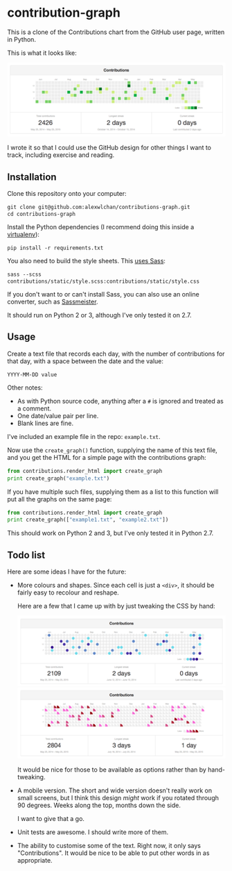# contribution-graph

This is a clone of the Contributions chart from the GitHub user page, written in Python.

This is what it looks like:

<img src="screenshot-green.png">

I wrote it so that I could use the GitHub design for other things I want to track, including exercise and reading.

## Installation

Clone this repository onto your computer:

```none
git clone git@github.com:alexwlchan/contributions-graph.git
cd contributions-graph
```

Install the Python dependencies (I recommend doing this inside a [virtualenv](https://pypi.python.org/pypi/virtualenv)):

```none
pip install -r requirements.txt
```

You also need to build the style sheets. This [uses Sass](http://sass-lang.com):

```none
sass --scss contributions/static/style.scss:contributions/static/style.css
```

If you don't want to or can't install Sass, you can also use an online converter, such as [Sassmeister](http://sassmeister.com).

It should run on Python 2 or 3, although I've only tested it on 2.7.

## Usage

Create a text file that records each day, with the number of contributions for that day, with a space between the date and the value:

    YYYY-MM-DD value

Other notes:

*   As with Python source code, anything after a `#` is ignored and treated as a comment.
*   One date/value pair per line.
*   Blank lines are fine.

I've included an example file in the repo: `example.txt`.

Now use the `create_graph()` function, supplying the name of this text file, and you get the HTML for a simple page with the contributions graph:

```python
from contributions.render_html import create_graph
print create_graph("example.txt")
```

If you have multiple such files, supplying them as a list to this function will put all the graphs on the same page:

```python
from contributions.render_html import create_graph
print create_graph(["example1.txt", "example2.txt"])
```

This should work on Python 2 and 3, but I've only tested it in Python 2.7.

## Todo list

Here are some ideas I have for the future:

*   More colours and shapes. Since each cell is just a `<div>`, it should be  fairly easy to recolour and reshape.

    Here are a few that I came up with by just tweaking the CSS by hand:

    <img src="screenshot-blue.png">

    <img src="screenshot-red.png">

    It would be nice for those to be available as options rather than by hand-tweaking.

*   A mobile version. The short and wide version doesn't really work on small screens, but I think this design *might* work if you rotated through 90 degrees. Weeks along the top, months down the side.

    I want to give that a go.

*   Unit tests are awesome. I should write more of them.

*   The ability to customise some of the text. Right now, it only says "Contributions". It would be nice to be able to put other words in as appropriate.